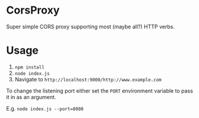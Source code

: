 # CorsProxy
Super simple CORS proxy supporting most (maybe all?) HTTP verbs.

# Usage

1. `npm install`
1. `node index.js`
1. Navigate to `http://localhost:9000/http://www.example.com`

To change the listening port either set the `PORT` environment variable to pass it in as an argument. 

E.g. `node index.js --port=8080`
